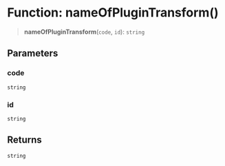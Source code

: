 # Function: nameOfPluginTransform()

> **nameOfPluginTransform**(`code`, `id`): `string`

## Parameters

### code

`string`

### id

`string`

## Returns

`string`
